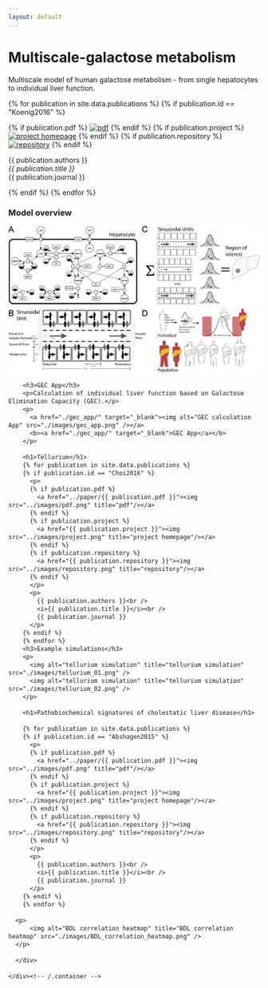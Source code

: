 ```yaml
---
layout: default
---
```


<div class="home">
 <div class="container">
      <div class="starter-template">
        <h1>Multiscale-galactose metabolism</h1>
        <p>Multiscale model of human galactose metabolism - from single hepatocytes to individual liver function. </p>
        {% for publication in site.data.publications %}
        {% if publication.id == "Koenig2016" %}
          <p>
          {% if publication.pdf %}
            <a href="../paper/{{ publication.pdf }}"><img src="../images/pdf.png" title="pdf"/></a>
          {% endif %}
          {% if publication.project %}
            <a href="{{ publication.project }}"><img src="../images/project.png" title="project homepage"/></a>
          {% endif %}
          {% if publication.repository %}
            <a href="{{ publication.repository }}"><img src="../images/repository.png" title="repository"/></a>
          {% endif %}
          </p>
          <p>
            {{ publication.authors }}<br />
            <i>{{ publication.title }}</i><br />
            {{ publication.journal }}
          </p>
        {% endif %}
        {% endfor %}
        <h3>Model overview</h3>
        <p>
          <img alt="Multiscale Galactose Model" title="Multiscale Galactose Model" src="./images/multiscale-galactose.png" />
        </p>
        
        <h3>GEC App</h3>
        <p>Calculation of individual liver function based on Galactose Elimination Capacity (GEC).</p>
        <p>
          <a href="./gec_app/" target="_blank"><img alt="GEC calculation App" src="./images/gec_app.png" /></a>
          <b><a href="./gec_app/" target="_blank">GEC App</a></b>
        </p>
        
        <h1>Tellurium</h1>
        {% for publication in site.data.publications %}
        {% if publication.id == "Choi2016" %}
          <p>
          {% if publication.pdf %}
            <a href="../paper/{{ publication.pdf }}"><img src="../images/pdf.png" title="pdf"/></a>
          {% endif %}
          {% if publication.project %}
            <a href="{{ publication.project }}"><img src="../images/project.png" title="project homepage"/></a>
          {% endif %}
          {% if publication.repository %}
            <a href="{{ publication.repository }}"><img src="../images/repository.png" title="repository"/></a>
          {% endif %}
          </p>
          <p>
            {{ publication.authors }}<br />
            <i>{{ publication.title }}</i><br />
            {{ publication.journal }}
          </p>
        {% endif %}
        {% endfor %}
        <h3>Example simulations</h3>
        <p>
          <img alt="tellurium simulation" title="tellurium simulation" src="./images/tellurium_01.png" />
          <img alt="tellurium simulation" title="tellurium simulation" src="./images/tellurium_02.png" />
        </p>

        <h1>Pathobiochemical signatures of cholestatic liver disease</h1>
        
        {% for publication in site.data.publications %}
        {% if publication.id == "Abshagen2015" %}
          <p>
          {% if publication.pdf %}
            <a href="../paper/{{ publication.pdf }}"><img src="../images/pdf.png" title="pdf"/></a>
          {% endif %}
          {% if publication.project %}
            <a href="{{ publication.project }}"><img src="../images/project.png" title="project homepage"/></a>
          {% endif %}
          {% if publication.repository %}
            <a href="{{ publication.repository }}"><img src="../images/repository.png" title="repository"/></a>
          {% endif %}
          </p>
          <p>
            {{ publication.authors }}<br />
            <i>{{ publication.title }}</i><br />
            {{ publication.journal }}
          </p>
        {% endif %}
        {% endfor %}

      <p>
          <img alt="BDL correlation heatmap" title="BDL correlation heatmap" src="./images/BDL_correlation_heatmap.png" />
      </p>
        
      </div>

    </div><!-- /.container -->


  <!--
  <h1 class="page-heading">Posts</h1>

  <ul class="post-list">
    {% for post in site.posts %}
      <li>
        <span class="post-meta">{{ post.date | date: "%b %-d, %Y" }}</span>

        <h2>
          <a class="post-link" href="{{ post.url | prepend: site.baseurl }}">{{ post.title }}</a>
        </h2>
      </li>
    {% endfor %}
  </ul>

  <p class="rss-subscribe">subscribe <a href="{{ "/feed.xml" | prepend: site.baseurl }}">via RSS</a></p>
  -->
</div>
